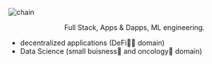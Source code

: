<img alt="chain" src="[https://github.com/EddieHubCommunity/Branding/raw/main/community/Eddie_banner_GIF.gif](https://user-images.githubusercontent.com/34304253/197192811-8ba84476-51ef-4fd9-b2ff-fb4f1f95d43e.png)" /></a>

<p align="center">Full Stack, Apps & Dapps, ML engineering.</p>

- decentralized applications (DeFi👨‍💻 domain)
- Data Science (small buisness🌱 and oncology🧬 domain)
